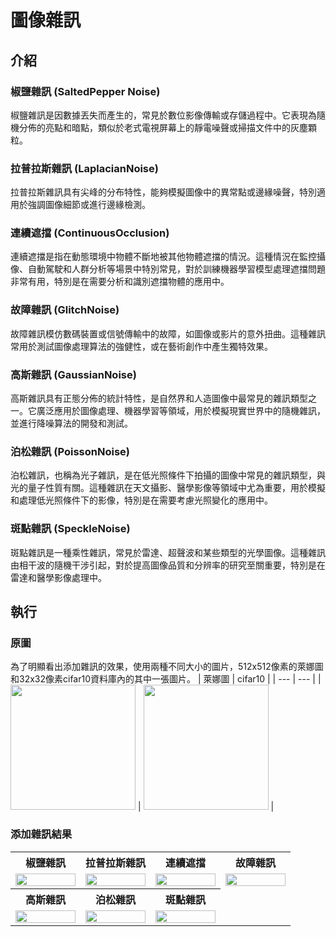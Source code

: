 # 圖像雜訊

## 介紹
### 椒鹽雜訊 (SaltedPepper Noise)
椒鹽雜訊是因數據丟失而產生的，常見於數位影像傳輸或存儲過程中。它表現為隨機分佈的亮點和暗點，類似於老式電視屏幕上的靜電噪聲或掃描文件中的灰塵顆粒。
### 拉普拉斯雜訊 (LaplacianNoise)
拉普拉斯雜訊具有尖峰的分布特性，能夠模擬圖像中的異常點或邊緣噪聲，特別適用於強調圖像細節或進行邊緣檢測。
### 連續遮擋 (ContinuousOcclusion)
連續遮擋是指在動態環境中物體不斷地被其他物體遮擋的情況。這種情況在監控攝像、自動駕駛和人群分析等場景中特別常見，對於訓練機器學習模型處理遮擋問題非常有用，特別是在需要分析和識別遮擋物體的應用中。
### 故障雜訊 (GlitchNoise)
故障雜訊模仿數碼裝置或信號傳輸中的故障，如圖像或影片的意外扭曲。這種雜訊常用於測試圖像處理算法的強健性，或在藝術創作中產生獨特效果。
### 高斯雜訊 (GaussianNoise)
高斯雜訊具有正態分佈的統計特性，是自然界和人造圖像中最常見的雜訊類型之一。它廣泛應用於圖像處理、機器學習等領域，用於模擬現實世界中的隨機雜訊，並進行降噪算法的開發和測試。
### 泊松雜訊 (PoissonNoise)
泊松雜訊，也稱為光子雜訊，是在低光照條件下拍攝的圖像中常見的雜訊類型，與光的量子性質有關。這種雜訊在天文攝影、醫學影像等領域中尤為重要，用於模擬和處理低光照條件下的影像，特別是在需要考慮光照變化的應用中。
### 斑點雜訊 (SpeckleNoise)
斑點雜訊是一種乘性雜訊，常見於雷達、超聲波和某些類型的光學圖像。這種雜訊由相干波的隨機干涉引起，對於提高圖像品質和分辨率的研究至關重要，特別是在雷達和醫學影像處理中。

## 執行
### 原圖
為了明顯看出添加雜訊的效果，使用兩種不同大小的圖片，512x512像素的萊娜圖和32x32像素cifar10資料庫內的其中一張圖片。
| 萊娜圖 | cifar10 |
| --- | --- |
| <img src="https://github.com/PHW22/Noise/assets/116903114/5c20a6b0-8d5d-431c-b824-ee72c1f09158" style="width: 200px; height: auto;" /> | <img src="https://github.com/PHW22/Noise/assets/116903114/e2e1bbf2-178d-4e1d-a850-1924c8e5264c" style="width: 200px; height: auto;" /> |



### 添加雜訊結果 

<table style="width: 100%; table-layout: fixed;">
  <tr>
    <th style="width: 25%;">椒鹽雜訊</th>
    <th style="width: 25%;">拉普拉斯雜訊</th>
    <th style="width: 25%;">連續遮擋</th>
    <th style="width: 25%;">故障雜訊</th>
  </tr>
  <tr>
    <td style="width: 25%; text-align: center;">
      <img src="https://github.com/PHW22/Noise/assets/116903114/e6c92fcc-9bec-47b8-a999-f164e6497e15" style="width: 100%; max-width: 300px; height: auto;" />
    </td>
    <td style="width: 25%; text-align: center;">
      <img src="https://github.com/PHW22/Noise/assets/116903114/591b9011-662a-4a7c-8a63-de13238df4f6" style="width: 100%; max-width: 300px; height: auto;" />
    </td>
    <td style="width: 25%; text-align: center;">
      <img src="https://github.com/PHW22/Noise/assets/116903114/f0909275-708a-427c-b618-0b476a1124cb" style="width: 100%; max-width: 300px; height: auto;" />
    </td>
    <td style="width: 25%; text-align: center;">
      <img src="https://github.com/PHW22/Noise/assets/116903114/c37effe9-753d-482d-87bf-4358dd57e867" style="width: 100%; max-width: 300px; height: auto;" />
    </td>
  </tr>
  <tr>
    <th>高斯雜訊</th>
    <th>泊松雜訊</th>
    <th>斑點雜訊</th> 
  </tr>
  <tr>
    <td style="width: 25%; text-align: center;">
      <img src="https://github.com/PHW22/Noise/assets/116903114/9fbaa785-baab-4e81-bf41-002814d8284b" style="width: 100%; max-width: 300px; height: auto;" />
    </td>
    <td style="width: 25%; text-align: center;">
      <img src="https://github.com/PHW22/Noise/assets/116903114/e46a4469-07dc-42be-876b-64f69347148a" style="width: 100%; max-width: 300px; height: auto;" />
    </td>
    <td style="width: 25%; text-align: center;">
      <img src="https://github.com/PHW22/Noise/assets/116903114/ecc1d2dd-28e1-4771-8082-59a163e0d5bc" style="width: 100%; max-width: 300px; height: auto;" />
    </td>
  </tr>
</table>





